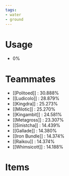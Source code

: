 ```yaml
---
tags:
- water
- ground
---
```

# Usage
- 0%
# Teammates
- [[Politoed]] : 30.888%
- [[Ludicolo]] : 28.879%
- [[Kingdra]] : 25.273%
- [[Milotic]] : 25.270%
- [[Kingambit]] : 24.581%
- [[Metagross]] : 23.307%
- [[Sinistcha]] : 14.439%
- [[Gallade]] : 14.380%
- [[Iron Bundle]] : 14.374%
- [[Raikou]] : 14.374%
- [[Whimsicott]] : 14.188%
# Items